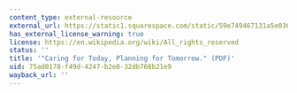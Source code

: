 ```yaml
---
content_type: external-resource
external_url: https://static1.squarespace.com/static/59e749467131a5e036c15d82/t/5ebd87d2879bb66cc1b49187/1589479383810/INTERFAITH+REPORT+-+Caring+for+today+planning+for+tomorrow+-+Nov+2014.pdf
has_external_license_warning: true
license: https://en.wikipedia.org/wiki/All_rights_reserved
status: ''
title: '"Caring for Today, Planning for Tomorrow." (PDF)'
uid: 75ad0178-f49d-4247-b2e0-32db768b21e9
wayback_url: ''
---
```

